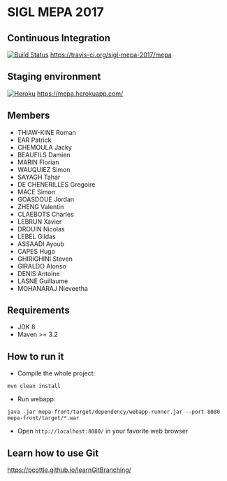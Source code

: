 SIGL MEPA 2017
====

Continuous Integration
---------------
[![Build Status](https://travis-ci.org/sigl-mepa-2017/mepa.svg?branch=master)](https://travis-ci.org/sigl-mepa-2017/mepa)
https://travis-ci.org/sigl-mepa-2017/mepa

Staging environment
---------------
[![Heroku](http://heroku-badge.herokuapp.com/?app=mepa&style=flat&svg=1)](https://mepa.herokuapp.com/)
https://mepa.herokuapp.com/

Members
---------------
* THIAW-KINE Roman
* EAR Patrick
* CHEMOULA Jacky
* BEAUFILS Damien
* MARIN Florian
* WAUQUIEZ Simon
* SAYAGH Tahar
* DE CHENERILLES Gregoire
* MACE Simon
* GOASDOUE Jordan
* ZHENG Valentin
* CLAEBOTS Charles
* LEBRUN Xavier
* DROUIN Nicolas
* LEBEL Gildas
* ASSAADI Ayoub
* CAPES Hugo
* GHIRIGHINI Steven
* GIRALDO Alonso
* DENIS Antoine
* LASNE Guillaume
* MOHANARAJ Nieveetha

Requirements
---------------
* JDK 8
* Maven >= 3.2

How to run it
---------------
* Compile the whole project:
```
mvn clean install
```
* Run webapp:
```
java -jar mepa-front/target/dependency/webapp-runner.jar --port 8080 mepa-front/target/*.war
```
* Open `http://localhost:8080/` in your favorite web browser

Learn how to use Git
---------------
https://pcottle.github.io/learnGitBranching/
